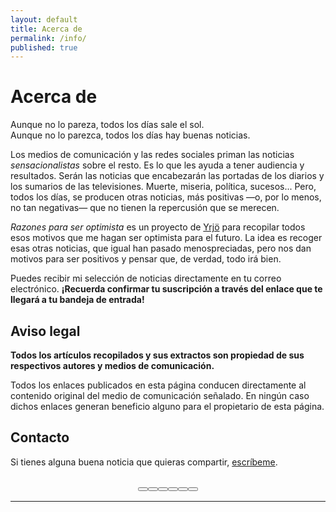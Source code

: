 ```yaml
---
layout: default
title: Acerca de
permalink: /info/
published: true
---
```


# Acerca de

Aunque no lo pareza, todos los días sale el sol.  
Aunque no lo parezca, todos los días hay buenas noticias.

Los medios de comunicación y las redes sociales priman las noticias _sensacionalistas_ sobre el resto. Es lo que les ayuda a tener audiencia y resultados. Serán las noticias que encabezarán las portadas de los diarios y los sumarios de las televisiones. Muerte, miseria, política, sucesos... Pero, todos los días, se producen otras noticias, más positivas —o, por lo menos, no tan negativas— que no tienen la repercusión que se merecen.

*Razones para ser optimista* es un proyecto de [Yrjö](https://yrjo.tk/blog) para recopilar todos esos motivos que me hagan ser optimista para el futuro. La idea es recoger esas otras noticias, que igual han pasado menospreciadas, pero nos dan motivos para ser positivos y pensar que, de verdad, todo irá bien.

Puedes recibir mi selección de noticias directamente en tu correo electrónico. **¡Recuerda confirmar tu suscripción a través del enlace que te llegará a tu bandeja de entrada!**

## Aviso legal

**Todos los artículos recopilados y sus extractos son propiedad de sus respectivos autores y medios de comunicación.**  

Todos los enlaces publicados en esta página conducen directamente al contenido original del medio de comunicación señalado. En ningún caso dichos enlaces generan beneficio alguno para el propietario de esta página.

## Contacto

Si tienes alguna buena noticia que quieras compartir, [escríbeme](mailto:yrjo@tuta.io).  

<div class="shareon" style="text-align:center; margin-top:2rem; margin-bottom:1rem;" >
    <button class="facebook"></a>
    <button class="messenger"></a>
    <button class="pinterest"></a>
    <button class="telegram"></a>
    <button class="twitter"></a>
    <button class="whatsapp"></a>
</div>

---

<div style="margin-bottom:3rem;"></div>
